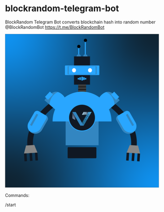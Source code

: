 # blockrandom-telegram-bot


BlockRandom Telegram Bot converts blockchain hash into random number @BlockRandomBot
https://t.me/BlockRandomBot

<a href="https://t.me/BlockRandomBot"> ![CryptRobot](https://raw.githubusercontent.com/CoinVs/blockrandom-telegram-bot/master/cryptroversus.png) </a>

Commands: 

/start

